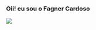 ### Oii! eu sou o Fagner Cardoso

<picture>
  <source
    srcset="https://github-readme-stats.vercel.app/api?username=fagner-c&show_icons=true&theme=dark"
    media="(prefers-color-scheme: dark)"
  />
  <source
    srcset="https://github-readme-stats.vercel.app/api?username=fagner-c&show_icons=true"
    media="(prefers-color-scheme: light), (prefers-color-scheme: no-preference)"
  />
  <img src="https://github-readme-stats.vercel.app/api?username=fagner-c&show_icons=true" />
</picture>
